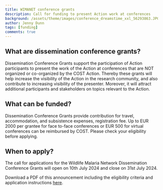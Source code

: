 ```yaml
---
title: WIMANET conference grants
description: Call for funding to present Action work at conferences
background: /assets/theme/images/conference_dreamstime_xxl_56293863.JPG
author: Jenny Dunn
tags: [funding]
comments: true
---
```


## What are dissemination conference grants?
Dissemination Conference Grants support the participation of Action participants to present the work of the Action at conferences that are NOT organized or co-organized by the COST Action. Thereby these grants will help increase the visibility of the Action in the research community, and also contribute to increasing visibility of the presenter. Moreover, it will attract additional participants and stakeholders on topics relevant to the Action.

## What can be funded?
Dissemination Conference Grants provide contribution for travel, accommodation, and subsistence expenses, registration fee. Up to EUR 2000 per grantee for face to-face conferences or EUR 500 for virtual conferences can be reimbursed by COST. Please check your eligibility before applying.

## When to apply?
The call for applications for the Wildlife Malaria Network Dissemination Conference Grants will open on 10th July 2024 and close on 31st July 2024.

Download a PDF of this announcement including the eligibility criteria and application instructions [here](https://github.com/wimanet-science/web/blob/5ad6f069c5e48482f374fd8e6af555237ec48161/assets/docs/Dissemination%20Grant%20announcement_final.pdf).
